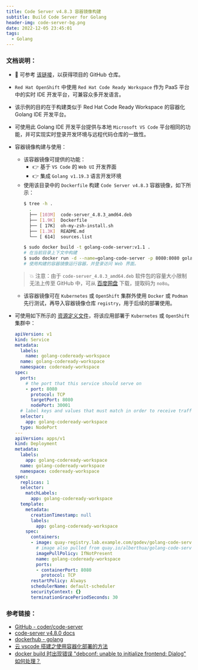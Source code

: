 ```yaml
---
title: Code Server v4.8.3 容器镜像构建
subtitle: Build Code Server for Golang
header-img: code-server-bg.png 
date: 2022-12-05 23:45:01
tags:
  - Golang
---
```


### 文档说明：
- 🔗 可参考 [该链接](https://github.com/Alberthua-Perl/dockerfile-s2i-demo/tree/master/code-server-4.8.3)，以获得项目的 GitHub 仓库。
- `Red Hat OpenShift` 中使用 `Red Hat Code Ready Workspace` 作为 PaaS 平台中的实时 IDE 开发平台，可兼容众多开发语言。
- 该示例的目的在于构建类似于 Red Hat Code Ready Workspace 的容器化 Golang IDE 开发平台。
- 可使用此 Golang IDE 开发平台提供与本地 `Microsoft VS Code` 平台相同的功能，并可实现实时登录开发环境与远程代码仓库的一致性。
- 容器镜像构建与使用：
  - 该容器镜像可提供的功能：
    - 👉 基于 `VS Code` 的 `Web UI` 开发界面
    - 👉 集成 `Golang v1.19.3` 语言开发环境
  - 使用该目录中的 `Dockerfile` 构建 `Code Server v4.8.3` 容器镜像，如下所示：
    ```bash
    $ tree -h .
      .
      ├── [103M]  code-server_4.8.3_amd64.deb
      ├── [1.9K]  Dockerfile
      ├── [ 17K]  oh-my-zsh-install.sh
      ├── [1.3K]  README.md
      └── [ 614]  sources.list
  
    $ sudo docker build -t golang-code-server:v1.1 .
    # 在当前目录上下文中构建
    $ sudo docker run -d --name=golang-code-server -p 8080:8080 golang-code-server:v1.1
    # 使用构建的容器镜像运行容器，并登录访问 Web 界面。
    ```

  > 💥 注意：由于 `code-server_4.8.3_amd64.deb` 软件包的容量大小限制无法上传至 GitHub 中，可从  [百度网盘](https://pan.baidu.com/s/1ul4ZYZa1Cpmp_5fXxyGJtg) 下载，提取码为 `no8o`。

  - 该容器镜像可在 `Kubernetes` 或 `OpenShift` 集群外使用 `Docker` 或 `Podman` 先行测试，再导入容器镜像仓库 `registry`，用于后续的部署使用。
- 可使用如下所示的 [资源定义文件](https://github.com/Alberthua-Perl/go-kubernetes-learn-path/blob/hotfixes/golang-codeready-workspace-deployment.yml)，将该应用部署于 `Kubernetes` 或 `OpenShift` 集群中：
  ```yaml
  apiVersion: v1
  kind: Service
  metadata: 
    labels: 
      name: golang-codeready-workspace
    name: golang-codeready-workspace
    namespace: codeready-workspace
  spec: 
    ports:
      # the port that this service should serve on
      - port: 8080
        protocol: TCP
        targetPort: 8080
        nodePort: 30001
    # label keys and values that must match in order to receive traffic for this service
    selector: 
      app: golang-codeready-workspace
    type: NodePort
  ---  
  apiVersion: apps/v1
  kind: Deployment
  metadata:
    labels:
      app: golang-codeready-workspace
    name: golang-codeready-workspace
    namespace: codeready-workspace
  spec:
    replicas: 1
    selector:
      matchLabels:
        app: golang-codeready-workspace
    template:
      metadata:
        creationTimestamp: null
        labels:
          app: golang-codeready-workspace
      spec:
        containers:
        - image: quay-registry.lab.example.com/godev/golang-code-server:v1.1
          # image also pulled from quay.io/alberthua/golang-code-server:v1.1
          imagePullPolicy: IfNotPresent
          name: golang-codeready-workspace
          ports:
          - containerPort: 8080
            protocol: TCP
        restartPolicy: Always
        schedulerName: default-scheduler
        securityContext: {}
        terminationGracePeriodSeconds: 30
  ```

### 参考链接：
- [GitHub - coder/code-server](https://github.com/coder/code-server)
- [code-server v4.8.0 docs](https://coder.com/docs/code-server/latest)
- [dockerhub - golang](https://hub.docker.com/_/golang)
- [云 vscode 搭建之使用容器化部署的方法](https://www.jb51.net/article/261704.htm)
- [docker build 时出现错误 "debconf: unable to initialize frontend: Dialog" 如何处理？](https://blog.51cto.com/u_15061952/3607022)